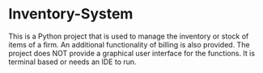 # Inventory-System
This is a Python project that is used to manage the inventory or stock of items of a firm.
An additional functionality of billing is also provided.
The project does NOT provide a graphical user interface for the functions.
It is terminal based or needs an IDE to run.
